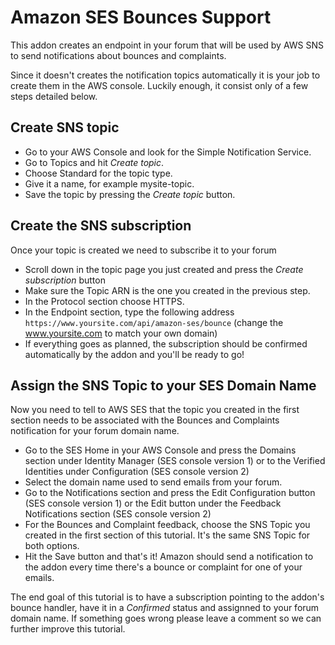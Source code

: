 # Amazon SES Bounces Support

This addon creates an endpoint in your forum that will be used by AWS SNS to send notifications about bounces and complaints.

Since it doesn't creates the notification topics automatically it is your job to create them in the AWS console. Luckily enough, it consist only of a few steps detailed below.

## Create SNS topic

* Go to your AWS Console and look for the Simple Notification Service.
* Go to Topics and hit *Create topic*.
* Choose Standard for the topic type.
* Give it a name, for example mysite-topic.
* Save the topic by pressing the *Create topic* button.

## Create the SNS subscription

Once your topic is created we need to subscribe it to your forum

* Scroll down in the topic page you just created and press the *Create subscription* button
* Make sure the Topic ARN is the one you created in the previous step.
* In the Protocol section choose HTTPS.
* In the Endpoint section, type the following address `https://www.yoursite.com/api/amazon-ses/bounce` (change the www.yoursite.com to match your own domain)
* If everything goes as planned, the subscription should be confirmed automatically by the addon and you'll be ready to go!

## Assign the SNS Topic to your SES Domain Name

Now you need to tell to AWS SES that the topic you created in the first section needs to be associated with the Bounces and Complaints notification for your forum domain name.

* Go to the SES Home in your AWS Console and press the Domains section under Identity Manager (SES console version 1) or to the Verified Identities under Configuration (SES console version 2)
* Select the domain name used to send emails from your forum.
* Go to the Notifications section and press the Edit Configuration button (SES console version 1) or the Edit button under the Feedback Notifications section (SES console version 2)
* For the Bounces and Complaint feedback, choose the SNS Topic you created in the first section of this tutorial. It's the same SNS Topic for both options.
* Hit the Save button and that's it! Amazon should send a notification to the addon every time there's a bounce or complaint for one of your emails.


The end goal of this tutorial is to have a subscription pointing to the addon's bounce handler, have it in a *Confirmed* status and assignned to your forum domain name. If something goes wrong please leave a comment so we can further improve this tutorial.